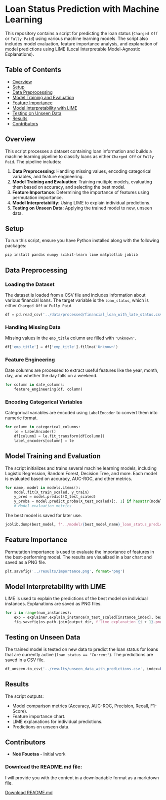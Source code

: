 # Loan Status Prediction with Machine Learning

This repository contains a script for predicting the loan status (`Charged Off` or `Fully Paid`) using various machine learning models. The script also includes model evaluation, feature importance analysis, and explanation of model predictions using LIME (Local Interpretable Model-Agnostic Explanations).

## Table of Contents

- [Overview](#overview)
- [Setup](#setup)
- [Data Preprocessing](#data-preprocessing)
- [Model Training and Evaluation](#model-training-and-evaluation)
- [Feature Importance](#feature-importance)
- [Model Interpretability with LIME](#model-interpretability-with-lime)
- [Testing on Unseen Data](#testing-on-unseen-data)
- [Results](#results)
- [Contributors](#contributors)

## Overview

This script processes a dataset containing loan information and builds a machine learning pipeline to classify loans as either `Charged Off` or `Fully Paid`. The pipeline includes:

1. **Data Preprocessing**: Handling missing values, encoding categorical variables, and feature engineering.
2. **Model Training and Evaluation**: Training multiple models, evaluating them based on accuracy, and selecting the best model.
3. **Feature Importance**: Determining the importance of features using permutation importance.
4. **Model Interpretability**: Using LIME to explain individual predictions.
5. **Testing on Unseen Data**: Applying the trained model to new, unseen data.

## Setup

To run this script, ensure you have Python installed along with the following packages:

```bash
pip install pandas numpy scikit-learn lime matplotlib joblib
```

## Data Preprocessing

### Loading the Dataset

The dataset is loaded from a CSV file and includes information about various financial loans. The target variable is the `loan_status`, which is either `Charged Off` or `Fully Paid`.

```python
df = pd.read_csv('../data/processed/financial_loan_with_late_status.csv')
```

### Handling Missing Data

Missing values in the `emp_title` column are filled with `'Unknown'`.

```python
df['emp_title'] = df['emp_title'].fillna('Unknown')
```

### Feature Engineering

Date columns are processed to extract useful features like the year, month, day, and whether the day falls on a weekend.

```python
for column in date_columns:
    feature_engineering(df, column)
```

### Encoding Categorical Variables

Categorical variables are encoded using `LabelEncoder` to convert them into numeric format.

```python
for column in categorical_columns:
    le = LabelEncoder()
    df[column] = le.fit_transform(df[column])
    label_encoders[column] = le
```

## Model Training and Evaluation

The script initializes and trains several machine learning models, including Logistic Regression, Random Forest, Decision Tree, and more. Each model is evaluated based on accuracy, AUC-ROC, and other metrics.

```python
for name, model in models.items():
    model.fit(X_train_scaled, y_train)
    y_pred = model.predict(X_test_scaled)
    y_proba = model.predict_proba(X_test_scaled)[:, 1] if hasattr(model, "predict_proba") else None
    # Model evaluation metrics
```

The best model is saved for later use.

```python
joblib.dump(best_model, f'../model/{best_model_name}_loan_status_predictor.pkl')
```

## Feature Importance

Permutation importance is used to evaluate the importance of features in the best-performing model. The results are visualized in a bar chart and saved as a PNG file.

```python
plt.savefig('../results/Importance.png', format='png')
```

## Model Interpretability with LIME

LIME is used to explain the predictions of the best model on individual instances. Explanations are saved as PNG files.

```python
for i in range(num_instances):
    exp = explainer.explain_instance(X_test_scaled[instance_index], best_model.predict_proba, num_features=10)
    fig.savefig(os.path.join(output_dir, f'lime_explanation_{i + 1}.png'), format='png')
```

## Testing on Unseen Data

The trained model is tested on new data to predict the loan status for loans that are currently active (`loan_status == "Current"`). The predictions are saved in a CSV file.

```python
df_unseen.to_csv('../results/unseen_data_with_predictions.csv', index=False)
```

## Results

The script outputs:

- Model comparison metrics (Accuracy, AUC-ROC, Precision, Recall, F1-Score).
- Feature importance chart.
- LIME explanations for individual predictions.
- Predictions on unseen data.

## Contributors

- **Noé Fouotsa** - Initial work

### Download the README.md file:

I will provide you with the content in a downloadable format as a markdown file.

[Download README.md](https://downfile.herokuapp.com/file/6508/README.md?dl=1)
